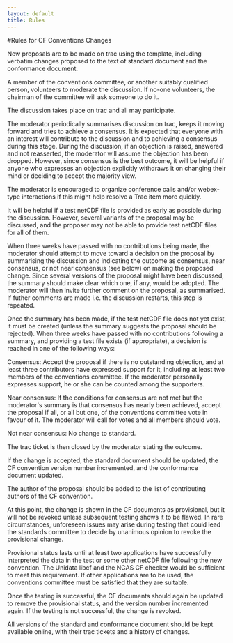 ```yaml
---
layout: default
title: Rules
---
```


#Rules for CF Conventions Changes
 
<p>New proposals are to be made on trac using the template, including verbatim changes proposed to the text of standard document and the conformance document.</p>

<p>A member of the conventions committee, or another suitably qualified person, volunteers to moderate the discussion. If no-one volunteers, the chairman of the committee will ask someone to do it.</p>

<p>The discussion takes place on trac and all may participate.</p>

<p>The moderator periodically summarises discussion on trac, keeps it moving forward and tries to achieve a consensus. It is expected that everyone with an interest will contribute to the discussion and to achieving a consensus during this stage. During the discussion, if an objection is raised, answered and not reasserted, the moderator will assume the objection has been dropped. However, since consensus is the best outcome, it will be helpful if anyone who expresses an objection explicitly withdraws it on changing their mind or deciding to accept the majority view.</p>

<p>The moderator is encouraged to organize conference calls and/or webex-type interactions if this might help resolve a Trac item more quickly.</p>

<p>It will be helpful if a test netCDF file is provided as early as possible during the discussion. However, several variants of the proposal may be discussed, and the proposer may not be able to provide test netCDF files for all of them.</p>

<p>When three weeks have passed with no contributions being made, the moderator should attempt to move toward a decision on the proposal by summarising the discussion and indicating the outcome as consensus, near consensus, or not near consensus (see below) on making the proposed change. Since several versions of the proposal might have been discussed, the summary should make clear which one, if any, would be adopted. The moderator will then invite further comment on the proposal, as summarised. If futher comments are made i.e. the discussion restarts, this step is repeated.</p>

<p>Once the summary has been made, if the test netCDF file does not yet exist, it must be created (unless the summary suggests the proposal should be rejected). When three weeks have passed with no contributions following a summary, and providing a test file exists (if appropriate), a decision is reached in one of the following ways:</p>

<p>Consensus: Accept the proposal if there is no outstanding objection, and at least three contributors have expressed support for it, including at least two members of the conventions committee. If the moderator personally expresses support, he or she can be counted among the supporters.</p>

<p>Near consensus: If the conditions for consensus are not met but the moderator's summary is that consensus has nearly been achieved, accept the proposal if all, or all but one, of the conventions committee vote in favour of it. The moderator will call for votes and all members should vote.</p>

<p>Not near consensus: No change to standard.</p>

<p>The trac ticket is then closed by the moderator stating the outcome.</p>

<p>If the change is accepted, the standard document should be updated, the CF convention version number incremented, and the conformance document updated.</p>

<p>The author of the proposal should be added to the list of contributing authors of the CF convention.</p>

<p>At this point, the change is shown in the CF documents as provisional, but it will not be revoked unless subsequent testing shows it to be flawed. In rare circumstances, unforeseen issues may arise during testing that could lead the standards committee to decide by unanimous opinion to revoke the provisional change.</p>

<p>Provisional status lasts until at least two applications have successfully interpreted the data in the test or some other netCDF file following the new convention. The Unidata libcf and the NCAS CF checker would be sufficient to meet this requirement. If other applications are to be used, the conventions committee must be satisfied that they are suitable.</p>

<p>Once the testing is successful, the CF documents should again be updated to remove the provisional status, and the version number incremented again. If the testing is not successful, the change is revoked.</p>

<p>All versions of the standard and conformance document should be kept available online, with their trac tickets and a history of changes.</p>
